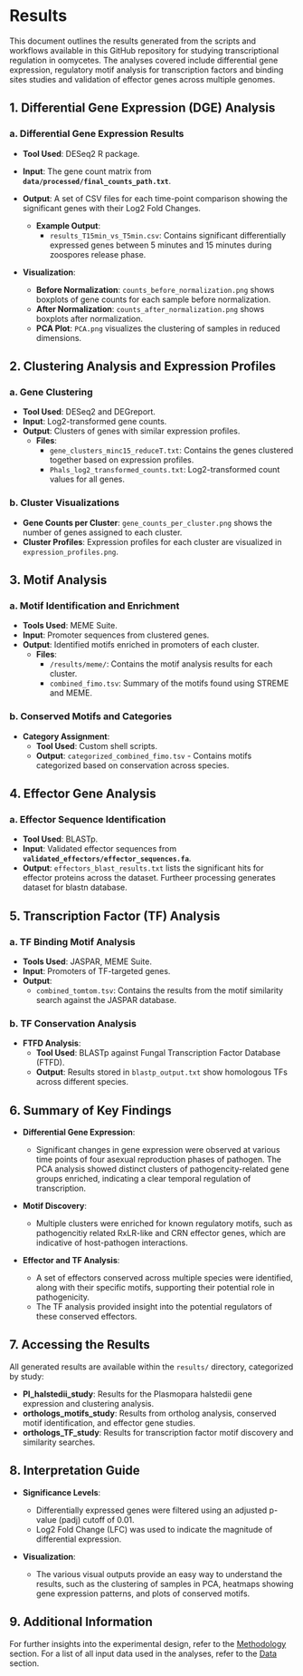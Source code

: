 # Results

This document outlines the results generated from the scripts and workflows available in this GitHub repository for studying transcriptional regulation in oomycetes. The analyses covered include differential gene expression, regulatory motif analysis for transcription factors and binding sites studies and validation of effector genes across multiple genomes.

## 1. Differential Gene Expression (DGE) Analysis

### a. Differential Gene Expression Results
- **Tool Used**: DESeq2 R package.
- **Input**: The gene count matrix from **`data/processed/final_counts_path.txt`**.
- **Output**: A set of CSV files for each time-point comparison showing the significant genes with their Log2 Fold Changes.
  - **Example Output**:
    - `results_T15min_vs_T5min.csv`: Contains significant differentially expressed genes between 5 minutes and 15 minutes during zoospores release phase.
  
- **Visualization**:
  - **Before Normalization**: `counts_before_normalization.png` shows boxplots of gene counts for each sample before normalization.
  - **After Normalization**: `counts_after_normalization.png` shows boxplots after normalization.
  - **PCA Plot**: `PCA.png` visualizes the clustering of samples in reduced dimensions.

## 2. Clustering Analysis and Expression Profiles

### a. Gene Clustering
- **Tool Used**: DESeq2 and DEGreport.
- **Input**: Log2-transformed gene counts.
- **Output**: Clusters of genes with similar expression profiles.
  - **Files**:
    - `gene_clusters_minc15_reduceT.txt`: Contains the genes clustered together based on expression profiles.
    - `Phals_log2_transformed_counts.txt`: Log2-transformed count values for all genes.

### b. Cluster Visualizations
- **Gene Counts per Cluster**: `gene_counts_per_cluster.png` shows the number of genes assigned to each cluster.
- **Cluster Profiles**: Expression profiles for each cluster are visualized in `expression_profiles.png`.

## 3. Motif Analysis

### a. Motif Identification and Enrichment
- **Tools Used**: MEME Suite.
- **Input**: Promoter sequences from clustered genes.
- **Output**: Identified motifs enriched in promoters of each cluster.
  - **Files**:
    - `/results/meme/`: Contains the motif analysis results for each cluster.
    - `combined_fimo.tsv`: Summary of the motifs found using STREME and MEME.
  
### b. Conserved Motifs and Categories
- **Category Assignment**:
  - **Tool Used**: Custom shell scripts.
  - **Output**: `categorized_combined_fimo.tsv` - Contains motifs categorized based on conservation across species.

## 4. Effector Gene Analysis

### a. Effector Sequence Identification
- **Tool Used**: BLASTp.
- **Input**: Validated effector sequences from **`validated_effectors/effector_sequences.fa`**.
- **Output**: `effectors_blast_results.txt` lists the significant hits for effector proteins across the dataset. Furtheer processing generates dataset for blastn database.


## 5. Transcription Factor (TF) Analysis

### a. TF Binding Motif Analysis
- **Tools Used**: JASPAR, MEME Suite.
- **Input**: Promoters of TF-targeted genes.
- **Output**:
  - `combined_tomtom.tsv`: Contains the results from the motif similarity search against the JASPAR database.

### b. TF Conservation Analysis
- **FTFD Analysis**:
  - **Tool Used**: BLASTp against Fungal Transcription Factor Database (FTFD).
  - **Output**: Results stored in `blastp_output.txt` show homologous TFs across different species.

## 6. Summary of Key Findings

- **Differential Gene Expression**:
  - Significant changes in gene expression were observed at various time points of four asexual reproduction phases of pathogen. The PCA analysis showed distinct clusters of pathogencity-related gene groups enriched, indicating a clear temporal regulation of transcription.
  
- **Motif Discovery**:
  - Multiple clusters were enriched for known regulatory motifs, such as pathogencitiy related RxLR-like and CRN effector genes, which are indicative of host-pathogen interactions.

- **Effector and TF Analysis**:
  - A set of effectors conserved across multiple species were identified, along with their specific motifs, supporting their potential role in pathogenicity.
  - The TF analysis provided insight into the potential regulators of these conserved effectors.

## 7. Accessing the Results

All generated results are available within the `results/` directory, categorized by study:

- **Pl_halstedii_study**: Results for the Plasmopara halstedii gene expression and clustering analysis.
- **orthologs_motifs_study**: Results from ortholog analysis, conserved motif identification, and effector gene studies.
- **orthologs_TF_study**: Results for transcription factor motif discovery and similarity searches.

## 8. Interpretation Guide

- **Significance Levels**:
  - Differentially expressed genes were filtered using an adjusted p-value (padj) cutoff of 0.01.
  - Log2 Fold Change (LFC) was used to indicate the magnitude of differential expression.
  
- **Visualization**:
  - The various visual outputs provide an easy way to understand the results, such as the clustering of samples in PCA, heatmaps showing gene expression patterns, and plots of conserved motifs.

## 9. Additional Information

For further insights into the experimental design, refer to the [Methodology](../01_Methodology.md) section. For a list of all input data used in the analyses, refer to the [Data](../02_Data.md) section.


